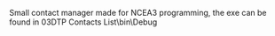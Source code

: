 Small contact manager made for NCEA3 programming, the exe can be found in 03DTP Contacts List\bin\Debug
